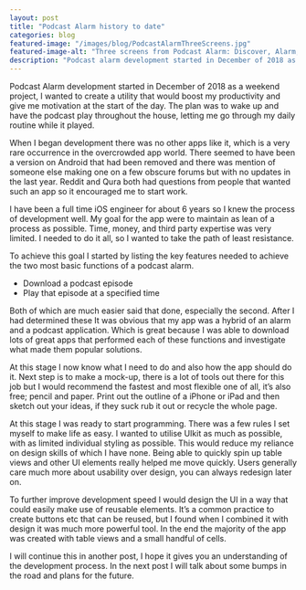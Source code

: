 ```yaml
---
layout: post
title: "Podcast Alarm history to date"
categories: blog
featured-image: "/images/blog/PodcastAlarmThreeScreens.jpg"
featured-image-alt: "Three screens from Podcast Alarm: Discover, Alarm, Podcast"
description: "Podcast alarm development started in December of 2018 as a weekend project, I wanted to create a utility that would boost my productivity and give me motivation at the start of the day."
---
```




  <p>Podcast Alarm development started in December of 2018 as a weekend project, I wanted to create a utility that would boost my productivity and give me motivation at the start of the day. The plan was to wake up and have the podcast play throughout the house, letting me go through my daily routine while it played.</p>

  <p>When I began development there was no other apps like it, which is a very rare occurrence in the overcrowded app world. There seemed to have been a version on Android that had been removed and there was mention of someone else making one on a few obscure forums but with no updates in the last year. Reddit and Qura both had questions from people that wanted such an app so it encouraged me to start work.</p>

  <p>I have been a full time iOS engineer for about 6 years so I knew the process of development well. My goal for the app were to maintain as lean of a process as possible. Time, money, and third party expertise was very limited. I needed to do it all, so I wanted to take the path of least resistance.</p>

  <p>To achieve this goal I started by listing the key features needed to achieve the two most basic functions of a podcast alarm.</p>

  <ul>
    <li>Download a podcast episode</li>
    <li>Play that episode at a specified time</li>
  </ul>

  <p>Both of which are much easier said that done, especially the second. After I had determined these It was obvious that my app was a hybrid of an alarm and a podcast application. Which is great because I was able to download lots of great apps that performed each of these functions and investigate what made them popular solutions.</p>

  <p>At this stage I now know what I need to do and also how the app should do it. Next step is to make a mock-up, there is a lot of tools out there for this job but I would recommend the fastest and most flexible one of all, it’s also free; pencil and paper. Print out the outline of a iPhone or iPad and then sketch out your ideas, if they suck rub it out or recycle the whole page.</p>

  <p>At this stage I was ready to start programming. There was a few rules I set myself to make life as easy. I wanted to utilise UIkit as much as possible, with as limited individual styling as possible. This would reduce my reliance on design skills of which I have none. Being able to quickly spin up table views and other UI elements really helped me move quickly. Users generally care much more about usability over design, you can always redesign later on.</p>

  <p>To further improve development speed I would design the UI in a way that could easily make use of reusable elements. It’s a common practice to create buttons etc that can be reused, but I found when I combined it with design it was much more powerful tool. In the end the majority of the app was created with table views and a small handful of cells.</p>

  <p>I will continue this in another post, I hope it gives you an understanding of the development process. In the next post I will talk about some bumps in the road and plans for the future.</p>
